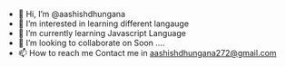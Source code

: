 - 👋 Hi, I’m @aashishdhungana
- 👀 I’m interested in learning different langauge 
- 🌱 I’m currently learning Javascript Language 
- 💞️ I’m looking to collaborate on Soon ....
- 📫 How to reach me Contact me in aashishdhungana272@gmail.com

<!---
aashishdhungana/aashishdhungana is a ✨ special ✨ repository because its `README.md` (this file) appears on your GitHub profile.
You can click the Preview link to take a look at your changes.
--->
